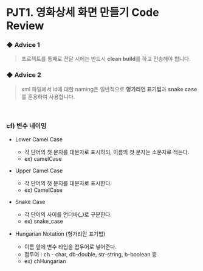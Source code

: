 # PJT1. 영화상세 화면 만들기 Code Review

### ◆ Advice 1
> 프로젝트를 통째로 전달 시에는 반드시 <b>clean build</b>를 하고 전송해야 합니다.

### ◆ Advice 2
> xml 파일에서 id에 대한 naming은 일반적으로 <b>헝가리언 표기법</b>과 <b>snake case</b>를 혼용하여 사용합니다. 

<br>

### cf) 변수 네이밍
* Lower Camel Case
  * 각 단어의 첫 문자를 대문자로 표시하되, 이름의 첫 문자는 소문자로 적는다.
  * ex) camelCase
  
* Upper Camel Case
  * 각 단어의 첫 문자를 대문자로 표시한다.
  * ex) CamelCase
  
* Snake Case
  * 각 단어의 사이를 언더바(_)로 구분한다.
  * ex) snake_case
  
* Hungarian Notation (헝가리안 표기법)
  * 이름 앞에 변수 타입을 접두어로 넣어준다.
  * 접두어 : ch - char, db-double, str-string, b-boolean 등
  * ex) chHungarian
  

